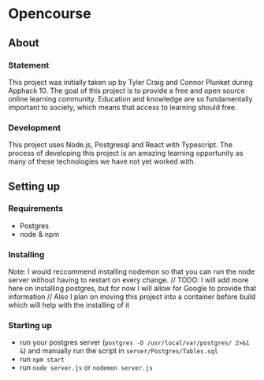 # Opencourse

## About
### Statement
This project was initially taken up by Tyler Craig and Connor Plunket during Apphack 10. The goal of this project is to provide a free and open source online learning community. Education and knowledge are so fundamentally important to society, which means that access to learning should free. 
### Development
This project uses Node.js, Postgresql and React with Typescript. The process of developing this project is an amazing learning opportunity as many of these technologies we have not yet worked with. 

## Setting up 

### Requirements
* Postgres
* node & npm 

### Installing 
Note: I would reccommend installing nodemon so that you can run the node server without having to restart on every change.
// TODO: I will add more here on installing postgres, but for now I will allow for Google to provide that information
// Also I plan on moving this project into a container before build which will help with the installing of it

### Starting up
* run your postgres server (`postgres -D /usr/local/var/postgres/ 2>&1 &`) and manually run the script in `server/Postgres/Tables.sql` 
* run `npm start`
* run `node server.js` or `nodemon server.js` 